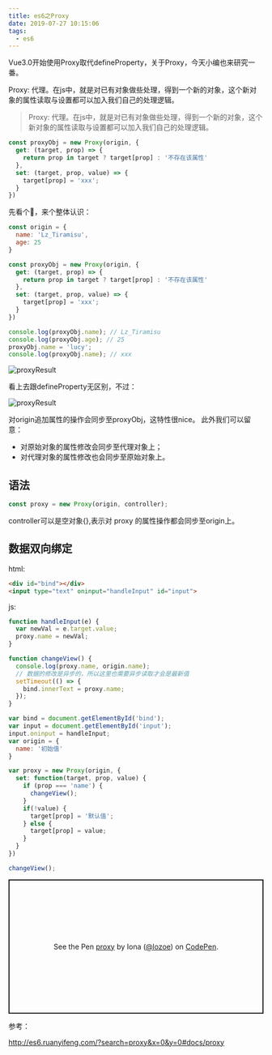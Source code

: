 ```yaml
---
title: es6之Proxy
date: 2019-07-27 10:15:06
tags:
  - es6
---
```


Vue3.0开始使用Proxy取代defineProperty，关于Proxy，今天小编也来研究一番。

Proxy: 代理。在js中，就是对已有对象做些处理，得到一个新的对象，这个新对象的属性读取与设置都可以加入我们自己的处理逻辑。
<!-- more -->
> Proxy: 代理。在js中，就是对已有对象做些处理，得到一个新的对象，这个新对象的属性读取与设置都可以加入我们自己的处理逻辑。

```js
const proxyObj = new Proxy(origin, {
  get: (target, prop) => {
    return prop in target ? target[prop] : '不存在该属性'
  },
  set: (target, prop, value) => {
    target[prop] = 'xxx';
  }
})

```

先看个🌰，来个整体认识：

```js
const origin = {
  name: 'Lz_Tiramisu',
  age: 25
}

const proxyObj = new Proxy(origin, {
  get: (target, prop) => {
    return prop in target ? target[prop] : '不存在该属性'
  },
  set: (target, prop, value) => {
    target[prop] = 'xxx';
  }
})

console.log(proxyObj.name); // Lz_Tiramisu
console.log(proxyObj.age); // 25
proxyObj.name = 'lucy';
console.log(proxyObj.name); // xxx
```

![proxyResult](proxy.png)

看上去跟defineProperty无区别，不过：

![proxyResult](proxy1.png)

对origin追加属性的操作会同步至proxyObj，这特性很nice。
此外我们可以留意：

- 对原始对象的属性修改会同步至代理对象上；
- 对代理对象的属性修改也会同步至原始对象上。

## 语法

```js
const proxy = new Proxy(origin, controller);
```
controller可以是空对象{},表示对 proxy 的属性操作都会同步至origin上。

## 数据双向绑定

html:

```html
<div id="bind"></div>
<input type="text" oninput="handleInput" id="input">
```

js:

```js
function handleInput(e) {
  var newVal = e.target.value;
  proxy.name = newVal;
}

function changeView() {
  console.log(proxy.name, origin.name);
  // 数据的修改是异步的，所以这里也需要异步读取才会是最新值
  setTimeout(() => {
    bind.innerText = proxy.name;
  });
}

var bind = document.getElementById('bind');
var input = document.getElementById('input');
input.oninput = handleInput;
var origin = {
  name: '初始值'
}

var proxy = new Proxy(origin, {
  set: function(target, prop, value) {
    if (prop === 'name') {
      changeView();
    }
    if(!value) {
      target[prop] = '默认值';
    } else {
      target[prop] = value;
    }
  }
})

changeView();
```

<p class="codepen" data-height="265" data-theme-id="0" data-default-tab="js,result" data-user="lozoe" data-slug-hash="mNOOKx" style="height: 265px; box-sizing: border-box; display: flex; align-items: center; justify-content: center; border: 2px solid; margin: 1em 0; padding: 1em;" data-pen-title="proxy">
  <span>See the Pen <a href="https://codepen.io/lozoe/pen/mNOOKx/">
  proxy</a> by Iona (<a href="https://codepen.io/lozoe">@lozoe</a>)
  on <a href="https://codepen.io">CodePen</a>.</span>
</p>
<script async src="https://static.codepen.io/assets/embed/ei.js"></script>

参考：

http://es6.ruanyifeng.com/?search=proxy&x=0&y=0#docs/proxy
